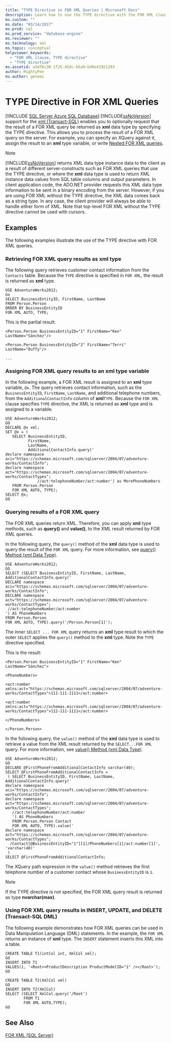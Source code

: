 ```yaml
---
title: "TYPE Directive in FOR XML Queries | Microsoft Docs"
description: Learn how to use the TYPE directive with the FOR XML clause to request that the result of a query be returned as XML data.
ms.custom: ""
ms.date: "03/14/2017"
ms.prod: sql
ms.prod_service: "database-engine"
ms.reviewer: ""
ms.technology: xml
ms.topic: conceptual
helpviewer_keywords: 
  - "FOR XML clause, TYPE directive"
  - "TYPE directive"
ms.assetid: a3df6c30-1f25-45dc-b5a9-bd0e41921293
author: MightyPen
ms.author: genemi
---
```

# TYPE Directive in FOR XML Queries
[!INCLUDE [SQL Server Azure SQL Database](../../includes/applies-to-version/sql-asdb.md)]
  [!INCLUDE[ssNoVersion](../../includes/ssnoversion-md.md)] support for the [xml &#40;Transact-SQL&#41;](../../t-sql/xml/xml-transact-sql.md) enables you to optionally request that the result of a FOR XML query be returned as **xml** data type by specifying the TYPE directive. This allows you to process the result of a FOR XML query on the server. For example, you can specify an XQuery against it, assign the result to an **xml** type variable, or write [Nested FOR XML queries](../../relational-databases/xml/use-nested-for-xml-queries.md).  
  
> [!NOTE]  
>  [!INCLUDE[ssNoVersion](../../includes/ssnoversion-md.md)] returns XML data type instance data to the client as a result of different server-constructs such as FOR XML queries that use the TYPE directive, or where the **xml** data type is used to return XML instance data values from SQL table columns and output parameters. In client application code, the ADO.NET provider requests this XML data type information to be sent in a binary encoding from the server. However, if you are using FOR XML without the TYPE directive, the XML data comes back as a string type. In any case, the client provider will always be able to handle either form of XML. Note that top-level FOR XML without the TYPE directive cannot be used with cursors.  
  
## Examples  
 The following examples illustrate the use of the TYPE directive with FOR XML queries.  
  
### Retrieving FOR XML query results as xml type  
 The following query retrieves customer contact information from the `Contacts` table. Because the `TYPE` directive is specified in `FOR XML`, the result is returned as **xml** type.  
  
```  
USE AdventureWorks2012;  
Go  
SELECT BusinessEntityID, FirstName, LastName  
FROM Person.Person  
ORDER BY BusinessEntityID  
FOR XML AUTO, TYPE;  
```  
  
 This is the partial result:  
  
 `<Person.Person BusinessEntityID="1" FirstName="Ken" LastName="Sánchez"/>`  
  
 `<Person.Person BusinessEntityID="2" FirstName="Terri" LastName="Duffy"/>`  
  
 `...`  
  
### Assigning FOR XML query results to an xml type variable  
 In the following example, a FOR XML result is assigned to an **xml** type variable, `@x`. The query retrieves contact information, such as the `BusinessEntityID`, `FirstName`, `LastName`, and additional telephone numbers, from the `AdditionalContactInfo` column of **xml**`TYPE`. Because the `FOR XML` clause specifies `TYPE` directive, the XML is returned as **xml** type and is assigned to a variable.  
  
```  
USE AdventureWorks2012;  
GO  
DECLARE @x xml;  
SET @x = (  
   SELECT BusinessEntityID,   
          FirstName,   
          LastName,   
          AdditionalContactInfo.query('  
declare namespace aci="https://schemas.microsoft.com/sqlserver/2004/07/adventure-works/ContactInfo";  
declare namespace act="https://schemas.microsoft.com/sqlserver/2004/07/adventure-works/ContactTypes";  
              //act:telephoneNumber/act:number') as MorePhoneNumbers  
   FROM Person.Person  
   FOR XML AUTO, TYPE);  
SELECT @x;  
GO  
```  
  
### Querying results of a FOR XML query  
 The FOR XML queries return XML. Therefore, you can apply **xml** type methods, such as **query()** and **value()**, to the XML result returned by FOR XML queries.  
  
 In the following query, the `query()` method of the **xml** data type is used to query the result of the `FOR XML` query. For more information, see [query&#40;&#41; Method &#40;xml Data Type&#41;](../../t-sql/xml/query-method-xml-data-type.md).  
  
```  
USE AdventureWorks2012;  
GO  
SELECT (SELECT BusinessEntityID, FirstName, LastName, AdditionalContactInfo.query('  
DECLARE namespace aci="https://schemas.microsoft.com/sqlserver/2004/07/adventure-works/ContactInfo";  
DECLARE namespace act="https://schemas.microsoft.com/sqlserver/2004/07/adventure-works/ContactTypes";  
 //act:telephoneNumber/act:number  
') AS PhoneNumbers  
FROM Person.Person  
FOR XML AUTO, TYPE).query('/Person.Person[1]');  
```  
  
 The inner `SELECT ... FOR XML` query returns an **xml** type result to which the outer `SELECT` applies the `query()` method to the **xml** type. Note the `TYPE` directive specified.  
  
 This is the result:  
  
 `<Person.Person BusinessEntityID="1" FirstName="Ken" LastName="Sánchez">`  
  
 `<PhoneNumbers>`  
  
 `<act:number xmlns:act="https://schemas.microsoft.com/sqlserver/2004/07/adventure-works/ContactTypes">111-111-1111</act:number>`  
  
 `<act:number xmlns:act="https://schemas.microsoft.com/sqlserver/2004/07/adventure-works/ContactTypes">112-111-1111</act:number>`  
  
 `</PhoneNumbers>`  
  
 `</Person.Person>`  
  
 In the following query, the `value()` method of the **xml** data type is used to retrieve a value from the XML result returned by the `SELECT...FOR XML` query. For more information, see [value&#40;&#41; Method &#40;xml Data Type&#41;](../../t-sql/xml/value-method-xml-data-type.md).  
  
```  
USE AdventureWorks2012;  
GO  
DECLARE @FirstPhoneFromAdditionalContactInfo varchar(40);  
SELECT @FirstPhoneFromAdditionalContactInfo =   
 ( SELECT BusinessEntityID, FirstName, LastName, AdditionalContactInfo.query('  
declare namespace aci="https://schemas.microsoft.com/sqlserver/2004/07/adventure-works/ContactInfo";  
declare namespace act="https://schemas.microsoft.com/sqlserver/2004/07/adventure-works/ContactTypes";  
   //act:telephoneNumber/act:number  
   ') AS PhoneNumbers  
   FROM Person.Person Contact  
   FOR XML AUTO, TYPE).value('  
declare namespace act="https://schemas.microsoft.com/sqlserver/2004/07/adventure-works/ContactTypes";  
  /Contact[@BusinessEntityID="1"][1]/PhoneNumbers[1]/act:number[1]', 'varchar(40)'  
 )  
SELECT @FirstPhoneFromAdditionalContactInfo;  
```  
  
 The XQuery path expression in the `value()` method retrieves the first telephone number of a customer contact whose `BusinessEntityID` is `1`.  
  
> [!NOTE]  
>  If the TYPE directive is not specified, the FOR XML query result is returned as type **nvarchar(max)**.  
  
### Using FOR XML query results in INSERT, UPDATE, and DELETE (Transact-SQL DML)  
 The following example demonstrates how FOR XML queries can be used in Data Manipulation Language (DML) statements. In the example, the `FOR XML` returns an instance of **xml** type. The `INSERT` statement inserts this XML into a table.  
  
```  
CREATE TABLE T1(intCol int, XmlCol xml);  
GO  
INSERT INTO T1   
VALUES(1, '<Root><ProductDescription ProductModelID="1" /></Root>');  
GO  
  
CREATE TABLE T2(XmlCol xml)  
GO  
INSERT INTO T2(XmlCol)   
SELECT (SELECT XmlCol.query('/Root')   
        FROM T1   
        FOR XML AUTO,TYPE);   
GO  
```  
  
## See Also  
 [FOR XML &#40;SQL Server&#41;](../../relational-databases/xml/for-xml-sql-server.md)  
  
  
